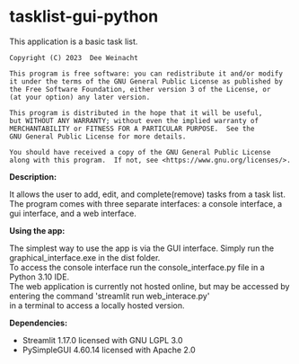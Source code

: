 # tasklist-gui-python
This application is a basic task list.

    Copyright (C) 2023  Dee Weinacht

    This program is free software: you can redistribute it and/or modify
    it under the terms of the GNU General Public License as published by
    the Free Software Foundation, either version 3 of the License, or
    (at your option) any later version.

    This program is distributed in the hope that it will be useful,
    but WITHOUT ANY WARRANTY; without even the implied warranty of
    MERCHANTABILITY or FITNESS FOR A PARTICULAR PURPOSE.  See the
    GNU General Public License for more details.

    You should have received a copy of the GNU General Public License
    along with this program.  If not, see <https://www.gnu.org/licenses/>.

**Description:**

It allows the user to add, edit, and complete(remove) tasks from a task list.  
The program comes with three separate interfaces: a console interface, a gui interface, and a web interface. 

**Using the app:**

The simplest way to use the app is via the GUI interface. Simply run the graphical_interface.exe in the dist folder.  
To access the console interface run the console_interface.py file in a Python 3.10 IDE.  
The web application is currently not hosted online, but may be accessed by entering the command 'streamlit run web_interace.py'  
in a terminal to access a locally hosted version.  

**Dependencies:**  
- Streamlit 1.17.0 licensed with GNU LGPL 3.0
- PySimpleGUI 4.60.14 licensed with Apache 2.0
